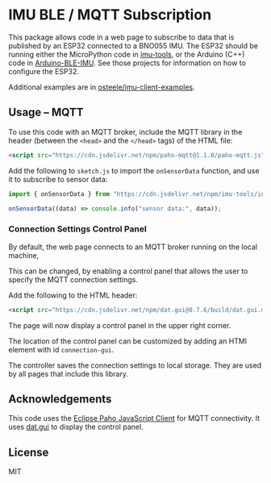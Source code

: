 # IMU BLE / MQTT Subscription

This package allows code in a web page to subscribe to data that is published by
an ESP32 connected to a BNO055 IMU. The ESP32 should be running either the
MicroPython code in [imu-tools](https://github.com/osteele/imu-tools), or the
Arduino (C++) code in
[Arduino-BLE-IMU](https://github.com/osteele/Arduino-BLE-IMU). See those
projects for information on how to configure the ESP32.

Additional examples are in
[osteele/imu-client-examples](https://github.com/osteele/imu-client-examples).

## Usage – MQTT

To use this code with an MQTT broker, include the MQTT library in the header
(between the `<head>` and the `</head>` tags) of the HTML file:

```html
<script src="https://cdn.jsdelivr.net/npm/paho-mqtt@1.1.0/paho-mqtt.js"></script>
```

Add the following to `sketch.js` to import the `onSensorData` function, and use
it to subscribe to sensor data:

```js
import { onSensorData } from "https://cdn.jsdelivr.net/npm/imu-tools/index.js";

onSensorData((data) => console.info("sensor data:", data));
```

### Connection Settings Control Panel

By default, the web page connects to an MQTT broker running on the local machine,

This can be changed, by enabling a control panel that allows the user to specify
the MQTT connection settings.

Add the following to the HTML header:

```html
<script src="https://cdn.jsdelivr.net/npm/dat.gui@0.7.6/build/dat.gui.min.js"></script>
```

The page will now display a control panel in the upper right corner.

The location of the control panel can be customized by adding an HTMl element
with id `connection-gui`.

The controller saves the connection settings to local storage. They are used by
all pages that include this library.

## Acknowledgements

This code uses the [Eclipse Paho JavaScript
Client](https://www.eclipse.org/paho/clients/js/) for MQTT connectivity. It uses
[dat.gui](https://github.com/dataarts/dat.gui) to display the control panel.

## License

MIT
